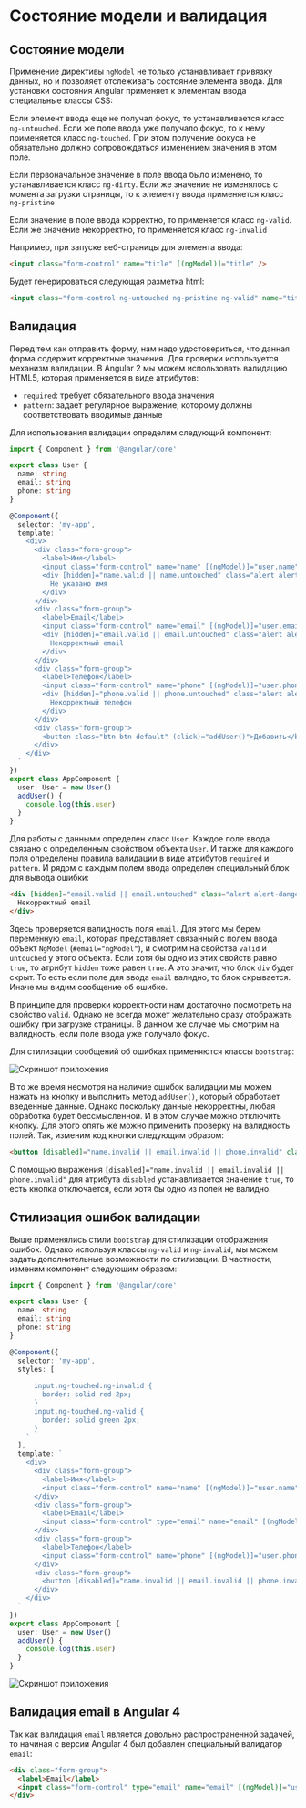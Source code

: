 # Состояние модели и валидация

## Состояние модели

Применение директивы `ngModel` не только устанавливает привязку данных, но и позволяет отслеживать состояние элемента ввода. Для установки состояния Angular применяет к элементам ввода специальные классы CSS:

Если элемент ввода еще не получал фокус, то устанавливается класс `ng-untouched`. Если же поле ввода уже получало фокус, то к нему применяется класс `ng-touched`. При этом получение фокуса не обязательно должно сопровождаться изменением значения в этом поле.

Если первоначальное значение в поле ввода было изменено, то устанавливается класс `ng-dirty`. Если же значение не изменялось с момента загрузки страницы, то к элементу ввода применяется класс `ng-pristine`

Если значение в поле ввода корректно, то применяется класс `ng-valid`. Если же значение некорректно, то применяется класс `ng-invalid`

Например, при запуске веб-страницы для элемента ввода:

```html
<input class="form-control" name="title" [(ngModel)]="title" />
```

Будет генерироваться следующая разметка html:

```html
<input class="form-control ng-untouched ng-pristine ng-valid" name="title" ng-reflect-name="title" />
```

## Валидация

Перед тем как отправить форму, нам надо удостовериться, что данная форма содержит корректные значения. Для проверки используется механизм валидации. В Angular 2 мы можем использовать валидацию HTML5, которая применяется в виде атрибутов:

- `required`: требует обязательного ввода значения
- `pattern`: задает регулярное выражение, которому должны соответствовать вводимые данные

Для использования валидации определим следующий компонент:

```typescript
import { Component } from '@angular/core'

export class User {
  name: string
  email: string
  phone: string
}

@Component({
  selector: 'my-app',
  template: `
    <div>
      <div class="form-group">
        <label>Имя</label>
        <input class="form-control" name="name" [(ngModel)]="user.name" #name="ngModel" required />
        <div [hidden]="name.valid || name.untouched" class="alert alert-danger">
          Не указано имя
        </div>
      </div>
      <div class="form-group">
        <label>Email</label>
        <input class="form-control" name="email" [(ngModel)]="user.email" #email="ngModel" required pattern="[a-zA-Z_]+@[a-zA-Z_]+?\.[a-zA-Z]{2,3}" />
        <div [hidden]="email.valid || email.untouched" class="alert alert-danger">
          Некорректный email
        </div>
      </div>
      <div class="form-group">
        <label>Телефон</label>
        <input class="form-control" name="phone" [(ngModel)]="user.phone" #phone="ngModel" required pattern="[0-9]{10}" />
        <div [hidden]="phone.valid || phone.untouched" class="alert alert-danger">
          Некорректный телефон
        </div>
      </div>
      <div class="form-group">
        <button class="btn btn-default" (click)="addUser()">Добавить</button>
      </div>
    </div>
  `
})
export class AppComponent {
  user: User = new User()
  addUser() {
    console.log(this.user)
  }
}
```

Для работы с данными определен класс `User`. Каждое поле ввода связано с определенным свойством объекта `User`. И также для каждого поля определены правила валидации в виде атрибутов `required` и `pattern`. И рядом с каждым полем ввода определен специальный блок для вывода ошибки:

```html
<div [hidden]="email.valid || email.untouched" class="alert alert-danger">
  Некорректный email
</div>
```

Здесь проверяется валидность поля `email`. Для этого мы берем переменную `email`, которая представляет связанный с полем ввода объект `NgModel` (`#email="ngModel"`), и смотрим на свойства `valid` и `untouched` у этого объекта. Если хотя бы одно из этих свойств равно `true`, то атрибут `hidden` тоже равен `true`. А это значит, что блок `div` будет скрыт. То есть если поле для ввода `email` валидно, то блок скрывается. Иначе мы видим сообщение об ошибке.

В принципе для проверки корректности нам достаточно посмотреть на свойство `valid`. Однако не всегда может желательно сразу отображать ошибку при загрузке страницы. В данном же случае мы смотрим на валидность, если поле ввода уже получало фокус.

Для стилизации сообщений об ошибках применяются классы `bootstrap`:

![Скриншот приложения](state-1.png)

В то же время несмотря на наличие ошибок валидации мы можем нажать на кнопку и выполнить метод `addUser()`, который обработает введенные данные. Однако поскольку данные некорректны, любая обработка будет бессмысленной. И в этом случае можно отключить кнопку. Для этого опять же можно применить проверку на валидность полей. Так, изменим код кнопки следующим образом:

```html
<button [disabled]="name.invalid || email.invalid || phone.invalid" class="btn btn-default" (click)="addUser()">Добавить</button>
```

С помощью выражения `[disabled]="name.invalid || email.invalid || phone.invalid"` для атрибута `disabled` устанавливается значение `true`, то есть кнопка отключается, если хотя бы одно из полей не валидно.

## Стилизация ошибок валидации

Выше применялись стили `bootstrap` для стилизации отображения ошибок. Однако используя классы `ng-valid` и `ng-invalid`, мы можем задать дополнительные возможности по стилизации. В частности, изменим компонент следующим образом:

```typescript
import { Component } from '@angular/core'

export class User {
  name: string
  email: string
  phone: string
}

@Component({
  selector: 'my-app',
  styles: [
    `
      input.ng-touched.ng-invalid {
        border: solid red 2px;
      }
      input.ng-touched.ng-valid {
        border: solid green 2px;
      }
    `
  ],
  template: `
    <div>
      <div class="form-group">
        <label>Имя</label>
        <input class="form-control" name="name" [(ngModel)]="user.name" #name="ngModel" required />
      </div>
      <div class="form-group">
        <label>Email</label>
        <input class="form-control" type="email" name="email" [(ngModel)]="user.email" #email="ngModel" required pattern="[a-zA-Z_]+@[a-zA-Z_]+?\.[a-zA-Z]{2,3}" />
      </div>
      <div class="form-group">
        <label>Телефон</label>
        <input class="form-control" name="phone" [(ngModel)]="user.phone" #phone="ngModel" required pattern="[0-9]{10}" />
      </div>
      <div class="form-group">
        <button [disabled]="name.invalid || email.invalid || phone.invalid" class="btn btn-default" (click)="addUser()">Добавить</button>
      </div>
    </div>
  `
})
export class AppComponent {
  user: User = new User()
  addUser() {
    console.log(this.user)
  }
}
```

![Скриншот приложения](state-2.png)

## Валидация email в Angular 4

Так как валидация `email` является довольно распространенной задачей, то начиная с версии Angular 4 был добавлен специальный валидатор `email`:

```html
<div class="form-group">
  <label>Email</label>
  <input class="form-control" type="email" name="email" [(ngModel)]="user.email" #email="ngModel" required email />
</div>
```
